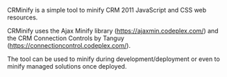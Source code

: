 CRMinify is a simple tool to minify CRM 2011 JavaScript and CSS web resources.

CRMinify uses the Ajax Minify library (https://ajaxmin.codeplex.com/) and the CRM Connection Controls by Tanguy (https://connectioncontrol.codeplex.com/).

The tool can be used to minify during development/deployment or even to minify managed solutions once deployed.
